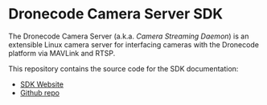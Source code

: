 # Dronecode Camera Server SDK

The Dronecode Camera Server (a.k.a. *Camera Streaming Daemon*) is an extensible Linux camera server for interfacing cameras with the Dronecode platform via MAVLink and RTSP.

This repository contains the source code for the SDK documentation:

* [SDK Website](https://hamishwillee.gitbooks.io/dronecode-camera-server-sdk/content/en/)
* [Github repo](https://github.com/intel/camera-streaming-daemon/)
